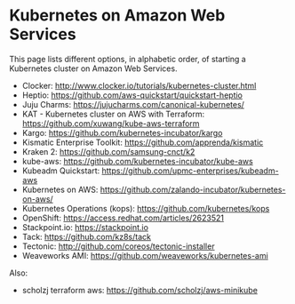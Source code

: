 Kubernetes on Amazon Web Services
====

This page lists different options, in alphabetic order, of starting a Kubernetes cluster on Amazon Web Services.

* Clocker: http://www.clocker.io/tutorials/kubernetes-cluster.html
* Heptio: https://github.com/aws-quickstart/quickstart-heptio 
* Juju Charms: https://jujucharms.com/canonical-kubernetes/
* KAT - Kubernetes cluster on AWS with Terraform: https://github.com/xuwang/kube-aws-terraform
* Kargo: https://github.com/kubernetes-incubator/kargo
* Kismatic Enterprise Toolkit: https://github.com/apprenda/kismatic
* Kraken 2: https://github.com/samsung-cnct/k2
* kube-aws: https://github.com/kubernetes-incubator/kube-aws
* Kubeadm Quickstart: https://github.com/upmc-enterprises/kubeadm-aws
* Kubernetes on AWS: https://github.com/zalando-incubator/kubernetes-on-aws/
* Kubernetes Operations (kops): https://github.com/kubernetes/kops
* OpenShift: https://access.redhat.com/articles/2623521
* Stackpoint.io: https://stackpoint.io
* Tack: https://github.com/kz8s/tack
* Tectonic: http://github.com/coreos/tectonic-installer
* Weaveworks AMI: https://github.com/weaveworks/kubernetes-ami  
  
Also:  
  
* scholzj terraform aws: https://github.com/scholzj/aws-minikube 
